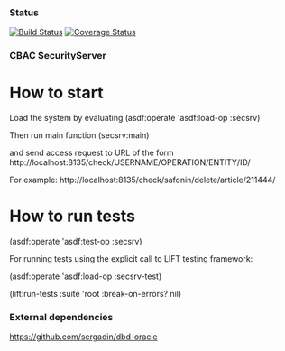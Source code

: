 ### Status
[![Build Status](https://travis-ci.org/sergadin/SecurityServer.svg?branch=master)](https://travis-ci.org/sergadin/SecurityServer)
[![Coverage Status](https://coveralls.io/repos/github/sergadin/SecurityServer/badge.svg?branch=master)](https://coveralls.io/github/sergadin/SecurityServer?branch=master)

### CBAC SecurityServer

How to start
============

Load the system by evaluating
  (asdf:operate 'asdf:load-op :secsrv)

Then run main function
  (secsrv:main)

and send access request to URL of the form
http://localhost:8135/check/USERNAME/OPERATION/ENTITY/ID/

For example:
http://localhost:8135/check/safonin/delete/article/211444/

How to run tests
================

(asdf:operate 'asdf:test-op :secsrv)

For running tests using the explicit call to LIFT testing framework:

(asdf:operate 'asdf:load-op :secsrv-test)

(lift:run-tests :suite 'root :break-on-errors? nil)



### External dependencies

https://github.com/sergadin/dbd-oracle
